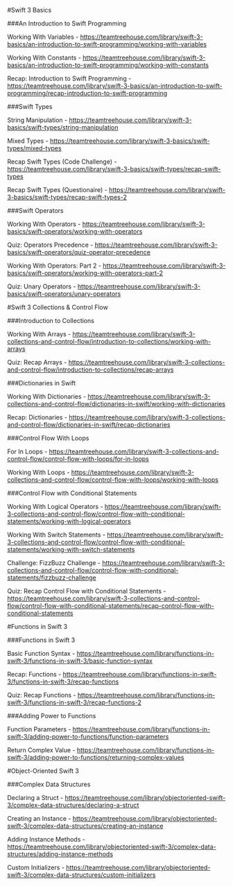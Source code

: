 #Swift 3 Basics

###An Introduction to Swift Programming

Working With Variables - https://teamtreehouse.com/library/swift-3-basics/an-introduction-to-swift-programming/working-with-variables

Working With Constants - https://teamtreehouse.com/library/swift-3-basics/an-introduction-to-swift-programming/working-with-constants

Recap: Introduction to Swift Programming - https://teamtreehouse.com/library/swift-3-basics/an-introduction-to-swift-programming/recap-introduction-to-swift-programming

###Swift Types

String Manipulation - https://teamtreehouse.com/library/swift-3-basics/swift-types/string-manipulation

Mixed Types - https://teamtreehouse.com/library/swift-3-basics/swift-types/mixed-types

Recap Swift Types (Code Challenge) - https://teamtreehouse.com/library/swift-3-basics/swift-types/recap-swift-types

Recap Swift Types (Questionaire) - https://teamtreehouse.com/library/swift-3-basics/swift-types/recap-swift-types-2

###Swift Operators

Working With Operators - https://teamtreehouse.com/library/swift-3-basics/swift-operators/working-with-operators

Quiz: Operators Precedence - https://teamtreehouse.com/library/swift-3-basics/swift-operators/quiz-operator-precedence

Working With Operators: Part 2 - https://teamtreehouse.com/library/swift-3-basics/swift-operators/working-with-operators-part-2

Quiz: Unary Operators - https://teamtreehouse.com/library/swift-3-basics/swift-operators/unary-operators


#Swift 3 Collections & Control Flow

###Introduction to Collections

Working With Arrays - https://teamtreehouse.com/library/swift-3-collections-and-control-flow/introduction-to-collections/working-with-arrays

Quiz: Recap Arrays -  https://teamtreehouse.com/library/swift-3-collections-and-control-flow/introduction-to-collections/recap-arrays


###Dictionaries in Swift

Working With Dictionaries - https://teamtreehouse.com/library/swift-3-collections-and-control-flow/dictionaries-in-swift/working-with-dictionaries

Recap: Dictionaries - https://teamtreehouse.com/library/swift-3-collections-and-control-flow/dictionaries-in-swift/recap-dictionaries


###Control Flow With Loops

For In Loops - https://teamtreehouse.com/library/swift-3-collections-and-control-flow/control-flow-with-loops/for-in-loops

Working With Loops - https://teamtreehouse.com/library/swift-3-collections-and-control-flow/control-flow-with-loops/working-with-loops

###Control Flow with Conditional Statements

Working With Logical Operators - https://teamtreehouse.com/library/swift-3-collections-and-control-flow/control-flow-with-conditional-statements/working-with-logical-operators

Working With Switch Statements - https://teamtreehouse.com/library/swift-3-collections-and-control-flow/control-flow-with-conditional-statements/working-with-switch-statements

Challenge: FizzBuzz Challenge - https://teamtreehouse.com/library/swift-3-collections-and-control-flow/control-flow-with-conditional-statements/fizzbuzz-challenge

Quiz: Recap Control Flow with Conditional Statements - https://teamtreehouse.com/library/swift-3-collections-and-control-flow/control-flow-with-conditional-statements/recap-control-flow-with-conditional-statements

#Functions in Swift 3

###Functions in Swift 3

Basic Function Syntax - https://teamtreehouse.com/library/functions-in-swift-3/functions-in-swift-3/basic-function-syntax

Recap: Functions - https://teamtreehouse.com/library/functions-in-swift-3/functions-in-swift-3/recap-functions

Quiz: Recap Functions - https://teamtreehouse.com/library/functions-in-swift-3/functions-in-swift-3/recap-functions-2

###Adding Power to Functions

Function Parameters - https://teamtreehouse.com/library/functions-in-swift-3/adding-power-to-functions/function-parameters

Return Complex Value - https://teamtreehouse.com/library/functions-in-swift-3/adding-power-to-functions/returning-complex-values

#Object-Oriented Swift 3

###Complex Data Structures

Declaring a Struct - https://teamtreehouse.com/library/objectoriented-swift-3/complex-data-structures/declaring-a-struct

Creating an Instance - https://teamtreehouse.com/library/objectoriented-swift-3/complex-data-structures/creating-an-instance

Adding Instance Methods - https://teamtreehouse.com/library/objectoriented-swift-3/complex-data-structures/adding-instance-methods

Custom Initializers - https://teamtreehouse.com/library/objectoriented-swift-3/complex-data-structures/custom-initializers
